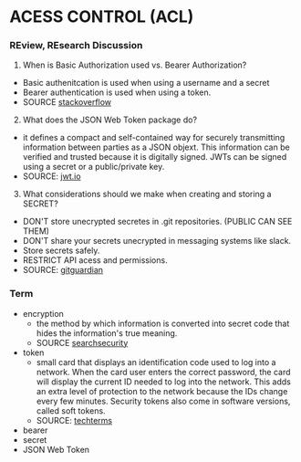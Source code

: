 # ACESS CONTROL (ACL)

### REview, REsearch Discussion

1. When is Basic Authorization used vs. Bearer Authorization?
  - Basic authenitcation is used when using a username and a secret
  - Bearer authentication is used when using a token.
  - SOURCE [stackoverflow](https://stackoverflow.com/questions/34013299/web-api-authentication-basic-vs-bearer#:~:text=2%20Answers&text=The%20Basic%20and%20Digest%20authentication,is%20described%20by%20the%20RFC6750.)
2. What does the JSON Web Token package do? 
  - it defines a compact and self-contained way for securely transmitting information between parties as a JSON objext. This information can be verified and trusted because it is digitally signed. JWTs can be signed using a secret or a public/private key.
  - SOURCE: [jwt.io](https://jwt.io/introduction/)
3. What considerations should we make when creating and storing a SECRET?
  - DON'T store unecrypted secretes in .git repositories. (PUBLIC CAN SEE THEM)
  - DON'T share your secrets unecrypted in messaging systems like slack.
  - Store secrets safely.
  - RESTRICT API acess and permissions.
  - SOURCE: [gitguardian](https://blog.gitguardian.com/secrets-api-management/)

  
### Term
* encryption
  - the method by which information is converted into secret code that hides the information's true meaning.
  - SOURCE [searchsecurity](https://searchsecurity.techtarget.com/definition/encryption#:~:text=Encryption%20is%20the%20method%20by,encrypted%20data%20is%20called%20ciphertext.)
* token
  -  small card that displays an identification code used to log into a network. When the card user enters the correct password, the card will display the current ID needed to log into the network. This adds an extra level of protection to the network because the IDs change every few minutes. Security tokens also come in software versions, called soft tokens.
  - SOURCE: [techterms](https://techterms.com/definition/token#:~:text=In%20programming%2C%20a%20token%20is,tokens%20of%20the%20JavaScript%20language.)
* bearer
* secret
* JSON Web Token